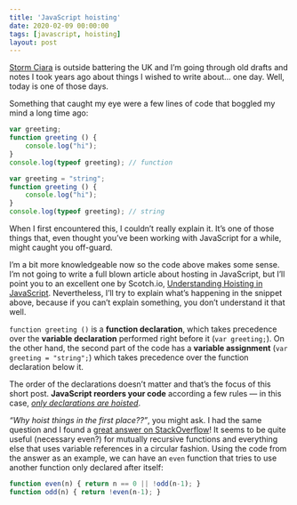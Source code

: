 ```yaml
---
title: 'JavaScript hoisting'
date: 2020-02-09 00:00:00 
tags: [javascript, hoisting]
layout: post
---
```


[Storm Ciara][storm-ciara] is outside battering the UK and I’m going through old drafts and notes I took years ago about things I wished to write about… one day. Well, today is one of those days.

Something that caught my eye were a few lines of code that boggled my mind a long time ago:
```js
var greeting;
function greeting () { 
    console.log("hi");
}
console.log(typeof greeting); // function

var greeting = "string";
function greeting () { 
    console.log("hi");
}
console.log(typeof greeting); // string
```

When I first encountered this, I couldn’t really explain it. It’s one of those things that, even thought you’ve been working with JavaScript for a while, might caught you off-guard.

I’m a bit more knowledgeable now so the code above makes some sense. I’m not going to write a full blown article about hosting in JavaScript, but I’ll point you to an excellent one by Scotch.io, [Understanding Hoisting in JavaScript][hoisting]. Nevertheless, I’ll try to explain what’s happening in the snippet above, because if you can’t explain something, you don’t understand it that well.

`function greeting ()` is a **function declaration**, which takes precedence over the **variable declaration** performed right before it (`var greeting;`). On the other hand, the second part of the code has a **variable assignment** (`var greeting = "string";`) which takes precedence over the function declaration below it.

The order of the declarations doesn’t matter and that’s the focus of this short post. **JavaScript reorders your code** according a few rules — in this case, [_only declarations are hoisted_][only-declarations].

_“Why hoist things in the first place??”_, you might ask. I had the same question and I found a [great answer on StackOverflow][why-hoist]! It seems to be quite useful (necessary even?) for mutually recursive functions and everything else that uses variable references in a circular fashion. Using the code from the answer as an example, we can have an `even` function that tries to use another function only declared after itself:
```js
function even(n) { return n == 0 || !odd(n-1); }
function odd(n) { return !even(n-1); }
```

[storm-ciara]: https://www.theguardian.com/uk-news/2020/feb/09/storm-ciara-hurricane-force-winds-batter-uk-transport
[hoisting]: https://scotch.io/tutorials/understanding-hoisting-in-javascript
[only-declarations]: https://developer.mozilla.org/en-US/docs/Glossary/Hoisting#Only_declarations_are_hoisted
[why-hoist]: https://stackoverflow.com/a/52880419/590525
